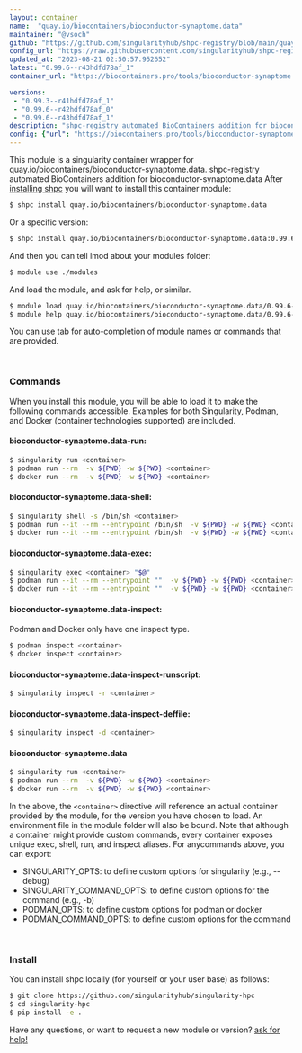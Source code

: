 ```yaml
---
layout: container
name:  "quay.io/biocontainers/bioconductor-synaptome.data"
maintainer: "@vsoch"
github: "https://github.com/singularityhub/shpc-registry/blob/main/quay.io/biocontainers/bioconductor-synaptome.data/container.yaml"
config_url: "https://raw.githubusercontent.com/singularityhub/shpc-registry/main/quay.io/biocontainers/bioconductor-synaptome.data/container.yaml"
updated_at: "2023-08-21 02:50:57.952652"
latest: "0.99.6--r43hdfd78af_1"
container_url: "https://biocontainers.pro/tools/bioconductor-synaptome.data"

versions:
 - "0.99.3--r41hdfd78af_1"
 - "0.99.6--r42hdfd78af_0"
 - "0.99.6--r43hdfd78af_1"
description: "shpc-registry automated BioContainers addition for bioconductor-synaptome.data"
config: {"url": "https://biocontainers.pro/tools/bioconductor-synaptome.data", "maintainer": "@vsoch", "description": "shpc-registry automated BioContainers addition for bioconductor-synaptome.data", "latest": {"0.99.6--r43hdfd78af_1": "sha256:f34399b74124ff562ee29fce4e0cb6917ef4280cef4cdc28a42928fe6e0920b3"}, "tags": {"0.99.3--r41hdfd78af_1": "sha256:1e00ed83147a4dda8fe9660e8592de2e38087a23d05d4c50bcc47fe8fe732b9a", "0.99.6--r42hdfd78af_0": "sha256:c882f2f2c2fa077d400ac6fefe5a9ad68aaacfc409ccc9ff115451d93abe99a8", "0.99.6--r43hdfd78af_1": "sha256:f34399b74124ff562ee29fce4e0cb6917ef4280cef4cdc28a42928fe6e0920b3"}, "docker": "quay.io/biocontainers/bioconductor-synaptome.data"}
---
```


This module is a singularity container wrapper for quay.io/biocontainers/bioconductor-synaptome.data.
shpc-registry automated BioContainers addition for bioconductor-synaptome.data
After [installing shpc](#install) you will want to install this container module:


```bash
$ shpc install quay.io/biocontainers/bioconductor-synaptome.data
```

Or a specific version:

```bash
$ shpc install quay.io/biocontainers/bioconductor-synaptome.data:0.99.6--r43hdfd78af_1
```

And then you can tell lmod about your modules folder:

```bash
$ module use ./modules
```

And load the module, and ask for help, or similar.

```bash
$ module load quay.io/biocontainers/bioconductor-synaptome.data/0.99.6--r43hdfd78af_1
$ module help quay.io/biocontainers/bioconductor-synaptome.data/0.99.6--r43hdfd78af_1
```

You can use tab for auto-completion of module names or commands that are provided.

<br>

### Commands

When you install this module, you will be able to load it to make the following commands accessible.
Examples for both Singularity, Podman, and Docker (container technologies supported) are included.

#### bioconductor-synaptome.data-run:

```bash
$ singularity run <container>
$ podman run --rm  -v ${PWD} -w ${PWD} <container>
$ docker run --rm  -v ${PWD} -w ${PWD} <container>
```

#### bioconductor-synaptome.data-shell:

```bash
$ singularity shell -s /bin/sh <container>
$ podman run --it --rm --entrypoint /bin/sh  -v ${PWD} -w ${PWD} <container>
$ docker run --it --rm --entrypoint /bin/sh  -v ${PWD} -w ${PWD} <container>
```

#### bioconductor-synaptome.data-exec:

```bash
$ singularity exec <container> "$@"
$ podman run --it --rm --entrypoint ""  -v ${PWD} -w ${PWD} <container> "$@"
$ docker run --it --rm --entrypoint ""  -v ${PWD} -w ${PWD} <container> "$@"
```

#### bioconductor-synaptome.data-inspect:

Podman and Docker only have one inspect type.

```bash
$ podman inspect <container>
$ docker inspect <container>
```

#### bioconductor-synaptome.data-inspect-runscript:

```bash
$ singularity inspect -r <container>
```

#### bioconductor-synaptome.data-inspect-deffile:

```bash
$ singularity inspect -d <container>
```



#### bioconductor-synaptome.data

```bash
$ singularity run <container>
$ podman run --rm  -v ${PWD} -w ${PWD} <container>
$ docker run --rm  -v ${PWD} -w ${PWD} <container>
```


In the above, the `<container>` directive will reference an actual container provided
by the module, for the version you have chosen to load. An environment file in the
module folder will also be bound. Note that although a container
might provide custom commands, every container exposes unique exec, shell, run, and
inspect aliases. For anycommands above, you can export:

 - SINGULARITY_OPTS: to define custom options for singularity (e.g., --debug)
 - SINGULARITY_COMMAND_OPTS: to define custom options for the command (e.g., -b)
 - PODMAN_OPTS: to define custom options for podman or docker
 - PODMAN_COMMAND_OPTS: to define custom options for the command

<br>

### Install

You can install shpc locally (for yourself or your user base) as follows:

```bash
$ git clone https://github.com/singularityhub/singularity-hpc
$ cd singularity-hpc
$ pip install -e .
```

Have any questions, or want to request a new module or version? [ask for help!](https://github.com/singularityhub/singularity-hpc/issues)